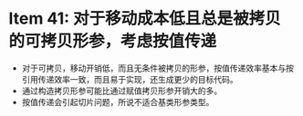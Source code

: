 # Item 41: 对于移动成本低且总是被拷贝的可拷贝形参，考虑按值传递

- 对于可拷贝，移动开销低，而且无条件被拷贝的形参，按值传递效率基本与按引用传递效率一致，而且易于实现，还生成更少的目标代码。
- 通过构造拷贝形参可能比通过赋值拷贝形参开销大的多。
- 按值传递会引起切片问题，所说不适合基类形参类型。
